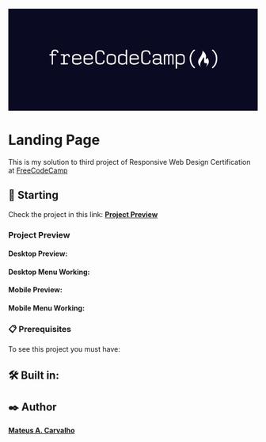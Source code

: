 ![FreeCodeCamp Logo](https://github.com/Mateus-A-Carvalho/Technical-Documentation-Page/blob/main/assets/public/FreeCodeCamp_logo.png)
# Landing Page

This is my solution to third project of Responsive Web Design Certification at [FreeCodeCamp](https://www.freecodecamp.org/learn/2022/responsive-web-design/)

## 🚀 Starting

Check the project in this link:  **[Project Preview](https://mateus-a-carvalho.github.io/Technical-Documentation-Page/)** 

### Project Preview

#### Desktop Preview:
#### Desktop Menu Working:

#### Mobile Preview: 
#### Mobile Menu Working:

### 📋 Prerequisites

To see this project you must have:


## 🛠️ Built in:


## ✒️ Author

[**Mateus A. Carvalho**](https://github.com/Mateus-A-Carvalho) 

